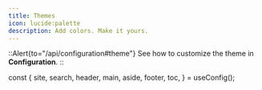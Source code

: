 ```yaml
---
title: Themes
icon: lucide:palette
description: Add colors. Make it yours.
---
```


::Alert{to="/api/configuration#theme"}
See how to customize the theme in **Configuration**.
::


const {
  site,
  search,
  header,
  main,
  aside,
  footer,
  toc,
} = useConfig();
